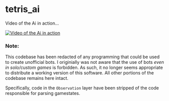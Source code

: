 # tetris_ai

Video of the Ai in action...


[![Video of the Ai in action](https://yt-embed.herokuapp.com/embed?v=-Bys0PalZb8)](https://www.youtube.com/watch?v=-Bys0PalZb8)


### Note:
This codebase has been redacted of any programming that could be used to create unofficial bots. I originially was not aware that the use of bots *even in solo/custom games* is forbidden. As such, it no longer seems appropriate to distribute a working version of this software. All other portions of the codebase remains here intact.

Specifically, code in the `Observation` layer have been stripped of the code responsible for parsing gamestates. 
